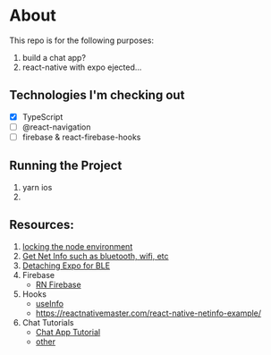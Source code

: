 # About
This repo is for the following purposes:
1. build a chat app?
2. react-native with expo ejected...

## Technologies I'm checking out
- [x] TypeScript
- [ ] @react-navigation
- [ ] firebase & react-firebase-hooks

## Running the Project
1. yarn ios
2. 





## Resources:
1. [locking the node environment](https://medium.com/@faith__ngetich/locking-down-a-project-to-a-specific-node-version-using-nvmrc-and-or-engines-e5fd19144245)
2. [Get Net Info such as bluetooth, wifi, etc](https://www.youtube.com/watch?v=26dk9cLfgfU&ab_channel=ProgrammingwithMash)
3. [Detaching Expo for BLE](https://blog.expo.io/so-you-want-to-build-a-bluetooth-app-with-react-native-and-expo-6ea6a31a151d)
4. Firebase
   - [RN Firebase](https://rnfirebase.io/screencasts/authentication-overview)
5. Hooks
   - [useInfo](https://www.nishith.studio/post/react-native-hooks/)
   - https://reactnativemaster.com/react-native-netinfo-example/
6. Chat Tutorials
   - [Chat App Tutorial](https://blog.expo.io/how-to-build-a-chat-app-with-react-native-3ef8604ebb3c)
   - [other](https://getstream.io/chat/react-native-chat/tutorial/)
